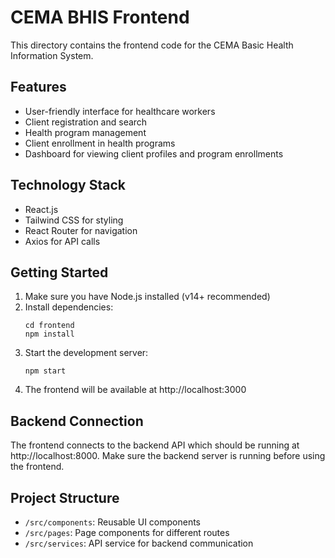 # CEMA BHIS Frontend

This directory contains the frontend code for the CEMA Basic Health Information System.

## Features

- User-friendly interface for healthcare workers
- Client registration and search
- Health program management
- Client enrollment in health programs
- Dashboard for viewing client profiles and program enrollments

## Technology Stack

- React.js
- Tailwind CSS for styling
- React Router for navigation
- Axios for API calls

## Getting Started

1. Make sure you have Node.js installed (v14+ recommended)
2. Install dependencies:
   ```
   cd frontend
   npm install
   ```
3. Start the development server:
   ```
   npm start
   ```
4. The frontend will be available at http://localhost:3000

## Backend Connection

The frontend connects to the backend API which should be running at http://localhost:8000.
Make sure the backend server is running before using the frontend.

## Project Structure

- `/src/components`: Reusable UI components
- `/src/pages`: Page components for different routes
- `/src/services`: API service for backend communication 